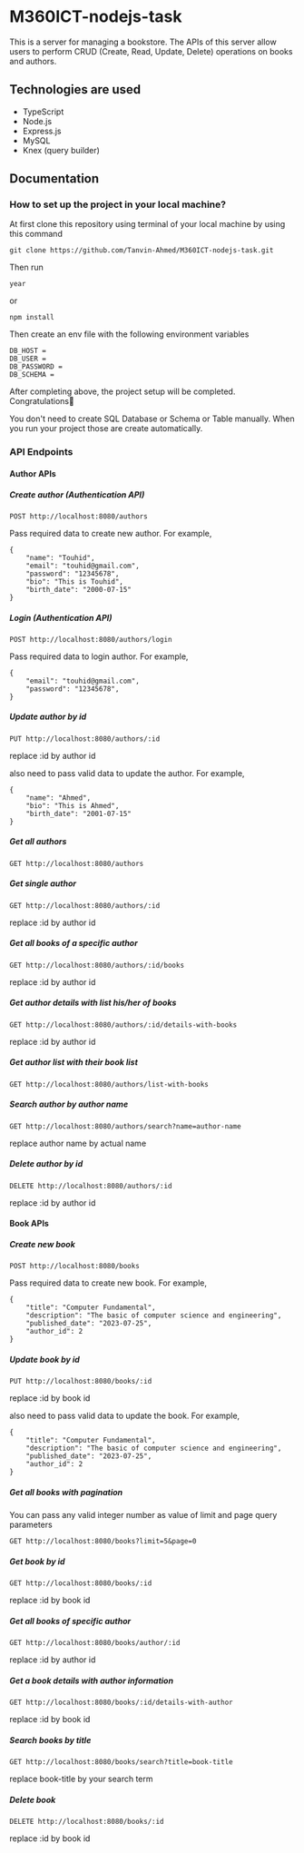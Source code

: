 # M360ICT-nodejs-task

This is a server for managing a bookstore. The APIs of this server allow users to perform CRUD (Create, Read, Update, Delete) operations on books and authors.

## Technologies are used

- TypeScript
- Node.js
- Express.js
- MySQL
- Knex (query builder)

## Documentation

### How to set up the project in your local machine?

At first clone this repository using terminal of your local machine by using this command

```
git clone https://github.com/Tanvin-Ahmed/M360ICT-nodejs-task.git
```

Then run

```
year
```

or

```
npm install
```

Then create an env file with the following environment variables

```
DB_HOST =
DB_USER =
DB_PASSWORD =
DB_SCHEMA =
```

After completing above, the project setup will be completed. Congratulations🎉

You don't need to create SQL Database or Schema or Table manually. When you run your project those are create automatically.

### API Endpoints

#### Author APIs

##### Create author (Authentication API)

```
POST http://localhost:8080/authors
```

Pass required data to create new author. For example,

```
{
    "name": "Touhid",
    "email": "touhid@gmail.com",
    "password": "12345678",
    "bio": "This is Touhid",
    "birth_date": "2000-07-15"
}
```

##### Login (Authentication API)

```
POST http://localhost:8080/authors/login
```

Pass required data to login author. For example,

```
{
    "email": "touhid@gmail.com",
    "password": "12345678",
}
```

##### Update author by id

```
PUT http://localhost:8080/authors/:id
```

replace :id by author id

also need to pass valid data to update the author. For example,

```
{
    "name": "Ahmed",
    "bio": "This is Ahmed",
    "birth_date": "2001-07-15"
}
```

##### Get all authors

```
GET http://localhost:8080/authors
```

##### Get single author

```
GET http://localhost:8080/authors/:id
```

replace :id by author id

##### Get all books of a specific author

```
GET http://localhost:8080/authors/:id/books
```

replace :id by author id

##### Get author details with list his/her of books

```
GET http://localhost:8080/authors/:id/details-with-books
```

replace :id by author id

##### Get author list with their book list

```
GET http://localhost:8080/authors/list-with-books
```

##### Search author by author name

```
GET http://localhost:8080/authors/search?name=author-name
```

replace author name by actual name

##### Delete author by id

```
DELETE http://localhost:8080/authors/:id
```

replace :id by author id

#### Book APIs

##### Create new book

```
POST http://localhost:8080/books
```

Pass required data to create new book. For example,

```
{
    "title": "Computer Fundamental",
    "description": "The basic of computer science and engineering",
    "published_date": "2023-07-25",
    "author_id": 2
}
```

##### Update book by id

```
PUT http://localhost:8080/books/:id
```

replace :id by book id

also need to pass valid data to update the book. For example,

```
{
    "title": "Computer Fundamental",
    "description": "The basic of computer science and engineering",
    "published_date": "2023-07-25",
    "author_id": 2
}
```

##### Get all books with pagination

You can pass any valid integer number as value of limit and page query parameters

```
GET http://localhost:8080/books?limit=5&page=0
```

##### Get book by id

```
GET http://localhost:8080/books/:id
```

replace :id by book id

##### Get all books of specific author

```
GET http://localhost:8080/books/author/:id
```

replace :id by author id

##### Get a book details with author information

```
GET http://localhost:8080/books/:id/details-with-author
```

replace :id by book id

##### Search books by title

```
GET http://localhost:8080/books/search?title=book-title
```

replace book-title by your search term

##### Delete book

```
DELETE http://localhost:8080/books/:id
```

replace :id by book id
